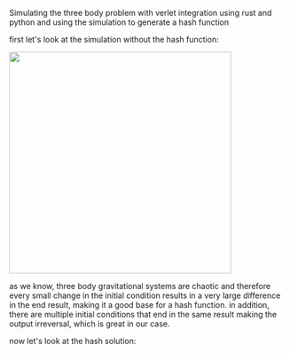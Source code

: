  Simulating the three body problem with verlet integration using rust and python and using the simulation to generate a hash function 

first let's look at the simulation without the hash function:

<img src="https://github.com/YoavNir1999/three-body-hash/blob/main/simulation_example.gif" width="400" height="400"/>

as we know, three body gravitational systems are chaotic and therefore every small change in the initial condition results in a very large difference in the end result, making it a good base for a hash function.
in addition, there are multiple initial conditions that end in the same result making the output irreversal, which is great in our case.

now let's look at the hash solution: